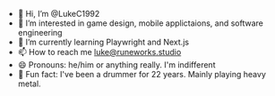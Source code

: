 - 👋 Hi, I’m @LukeC1992
- 👀 I’m interested in game design, mobile applictaions, and software engineering
- 🌱 I’m currently learning Playwright and Next.js
- 📫 How to reach me luke@runeworks.studio
- 😄 Pronouns: he/him or anything really. I'm indifferent
- 🤘 Fun fact: I've been a drummer for 22 years. Mainly playing heavy metal. 

<!---
LukeC1992/LukeC1992 is a ✨ special ✨ repository because its `README.md` (this file) appears on your GitHub profile.
You can click the Preview link to take a look at your changes.
--->
